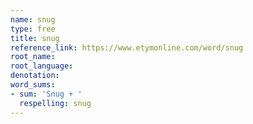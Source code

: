 ```yaml
---
name: snug
type: free
title: snug
reference_link: https://www.etymonline.com/word/snug
root_name: 
root_language: 
denotation: 
word_sums:
- sum: 'Snug + '
  respelling: snug
---
```


